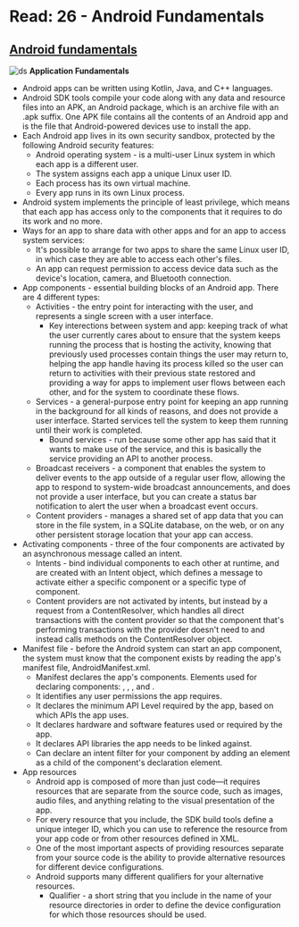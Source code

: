 # Read: 26 - Android Fundamentals

## [Android fundamentals](https://developer.android.com/guide/components/fundamentals)

![ds](https://cdn.business2community.com/wp-content/uploads/2015/11/android-image.png.png)
**Application Fundamentals**
  * Android apps can be written using Kotlin, Java, and C++ languages.
  * Android SDK tools compile your code along with any data and resource files into an APK, an Android package, which is an archive file with an .apk suffix. One APK file contains all the contents of an Android app and is the file that Android-powered devices use to install the app.
  * Each Android app lives in its own security sandbox, protected by the following Android security features:
    - Android operating system - is a multi-user Linux system in which each app is a different user.
    - The system assigns each app a unique Linux user ID.
    - Each process has its own virtual machine.
    - Every app runs in its own Linux process.
  * Android system implements the principle of least privilege, which means that each app has access only to the components that it requires to do its work and no more. 
  * Ways for an app to share data with other apps and for an app to access system services:
    - It's possible to arrange for two apps to share the same Linux user ID, in which case they are able to access each other's files.
    - An app can request permission to access device data such as the device's location, camera, and Bluetooth connection.
  * App components - essential building blocks of an Android app. There are 4 different types:
    - Activities - the entry point for interacting with the user, and represents a single screen with a user interface. 
      * Key interections between system and app: keeping track of what the user currently cares about to ensure that the system keeps running the process that is hosting the activity, knowing that previously used processes contain things the user may return to, helping the app handle having its process killed so the user can return to activities with their previous state restored and providing a way for apps to implement user flows between each other, and for the system to coordinate these flows.
    - Services - a general-purpose entry point for keeping an app running in the background for all kinds of reasons, and does not provide a user interface. Started services tell the system to keep them running until their work is completed. 
      * Bound services - run because some other app has said that it wants to make use of the service, and this is basically the service providing an API to another process.
    - Broadcast receivers - a component that enables the system to deliver events to the app outside of a regular user flow, allowing the app to respond to system-wide broadcast announcements, and does not provide a user interface, but you can create a status bar notification to alert the user when a broadcast event occurs.
    - Content providers - manages a shared set of app data that you can store in the file system, in a SQLite database, on the web, or on any other persistent storage location that your app can access. 
  * Activating components - three of the four components are activated by an asynchronous message called an intent.
    - Intents - bind individual components to each other at runtime, and are created with an Intent object, which defines a message to activate either a specific component or a specific type of component.
    - Content providers are not activated by intents, but instead by a request from a ContentResolver, which handles all direct transactions with the content provider so that the component that's performing transactions with the provider doesn't need to and instead calls methods on the ContentResolver object.
  * Manifest file - before the Android system can start an app component, the system must know that the component exists by reading the app's manifest file, AndroidManifest.xml. 
    - Manifest declares the app's components. Elements used for declaring components: <activity>, <service>, <receiver>, and <provider>. 
    - It identifies any user permissions the app requires.
    - It declares the minimum API Level required by the app, based on which APIs the app uses.
    - It declares hardware and software features used or required by the app.
    - It declares API libraries the app needs to be linked against.
    - Can declare an intent filter for your component by adding an <intent-filter> element as a child of the component's declaration element.
  * App resources 
    - Android app is composed of more than just code—it requires resources that are separate from the source code, such as images, audio files, and anything relating to the visual presentation of the app. 
    - For every resource that you include, the SDK build tools define a unique integer ID, which you can use to reference the resource from your app code or from other resources defined in XML.
    - One of the most important aspects of providing resources separate from your source code is the ability to provide alternative resources for different device configurations. 
    - Android supports many different qualifiers for your alternative resources. 
      * Qualifier - a short string that you include in the name of your resource directories in order to define the device configuration for which those resources should be used. 
